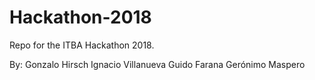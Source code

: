 # Hackathon-2018
Repo for the ITBA Hackathon 2018.

By:
	Gonzalo Hirsch
	Ignacio Villanueva
	Guido Farana
	Gerónimo Maspero
